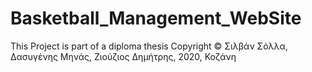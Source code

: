 # Basketball_Management_WebSite
This Project is part of a diploma thesis 
Copyright © Σιλβάν Σόλλα, Δασυγένης Μηνάς, Ζιούζιος Δημήτρης, 2020, Κοζάνη
